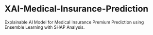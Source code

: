 # XAI-Medical-Insurance-Prediction
Explainable AI Model for Medical Insurance Premium Prediction using Ensemble Learning with SHAP Analysis.
